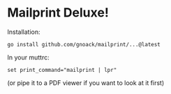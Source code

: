 # Mailprint Deluxe!

Installation:

```
go install github.com/gnoack/mailprint/...@latest
```

In your muttrc:

```
set print_command="mailprint | lpr"
```

(or pipe it to a PDF viewer if you want to look at it first)
